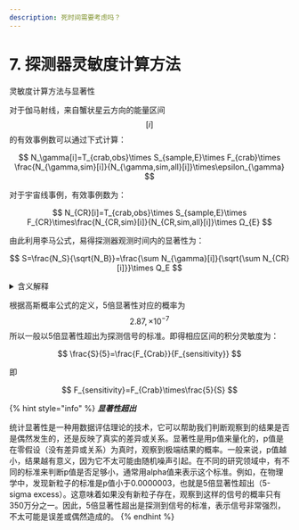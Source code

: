 ```yaml
---
description: 死时间需要考虑吗？
---
```


# 7. 探测器灵敏度计算方法

灵敏度计算方法与显著性

对于伽马射线，来自蟹状星云方向的能量区间$$[i]$$的有效事例数可以通过下式计算：

$$
N_\gamma[i]=T_{crab,obs}\times S_{sample,E}\times F_{crab}\times \frac{N_{\gamma,sim}[i]}{N_{\gamma,sim,all}[i]}\times\epsilon_{\gamma}
$$

对于宇宙线事例，有效事例数为：

$$
N_{CR}[i]=T_{crab,obs}\times S_{sample,E}\times F_{CR}\times\frac{N_{CR,sim}[i]}{N_{CR,sim,all}[i]}\times Ω_{E}
$$

由此利用李马公式，易得探测器观测时间内的显著性为：

$$
S=\frac{N_S}{\sqrt{N_B}}=\frac{\sum N_{\gamma}[i]}{\sqrt{\sum N_{CR}[i]}}\times Q_E
$$

<details>

<summary>含义解释</summary>

$$S_{sample}$$是空气簇射的投点面积，在HADAR实验中投点面积是800平方米

&#x20;$$F_{crab}$$是蟹状星云在观测能段的积分流强 ，其积分形式（[在能量GeV-TeV](http://dx.doi.org/10.1016/j.jheap.2015.01.002)）为：

$$\int_{E}^\infty(3.23\pm0.03)\times 10^{-11}cm^{-2}s^{-1}TeV^{-1}\times (\frac{E}{TeV})^{(-2.47\pm0.01)+(-0.24\pm0.01)log(\frac{E}{TeV})}$$

$$N_{\gamma,sim}[i]/N_{\gamma,sim,all}[i]$$是能量处的探测效率

$$\epsilon_\gamma$$是落在立体角内的伽马事例比总事例数，这里取<mark style="color:red;">68%</mark>

$$Ω_{i,E}$$是能量区间$$i$$处的伽马射线的角分辨所对应的立体角

$$Q_E$$是能量$$i$$处的Q因子

</details>

根据高斯概率公式的定义，5倍显著性对应的概率为$$2.87,\times 10^{−7}$$所以一般以5倍显著性超出为探测信号的标准。即得相应区间的积分灵敏度为：

$$
\frac{S}{5}=\frac{F_{Crab}}{F_{sensitivity}}
$$

即

$$
F_{sensitivity}=F_{Crab}\times\frac{5}{S}
$$

{% hint style="info" %}
_**显著性超出**_

统计显著性是一种用数据评估理论的技术，它可以帮助我们判断观察到的结果是否是偶然发生的，还是反映了真实的差异或关系。显著性是用p值来量化的，p值是在零假设（没有差异或关系）为真时，观察到极端结果的概率。一般来说，p值越小，结果越有意义，因为它不太可能由随机噪声引起。在不同的研究领域中，有不同的标准来判断p值是否足够小，通常用alpha值来表示这个标准。例如，在物理学中，发现新粒子的标准是p值小于0.0000003，也就是5倍显著性超出（5-sigma excess）。这意味着如果没有新粒子存在，观察到这样的信号的概率只有350万分之一。因此，5倍显著性超出是探测到信号的标准，表示信号非常强烈，不太可能是误差或偶然造成的。
{% endhint %}
